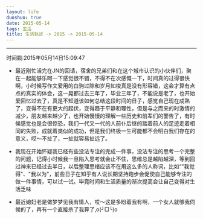 ```yaml
---
layout: life
duoshuo: true
date: 2015-05-14
tags: 生活
title: 生活轨迹 -> 2015 -> 2015-05-14
---
```


*******

时间戳:2015年05月14日15:09:47

* 最近刚忙活完在JN的回请，宿舍的兄弟们和在这个城市认识的小伙伴们，聚在一起能够乐呵一下感觉很不错，不得不在次感慨一下，时间真的过得很快啊，小时候写作文爱用的白驹过隙和岁月如梭真是没有形容错，这会才算有点点的真实的体会，这一晃都过去三年了，毕业三年了，不能说是老了，也开始爱回忆过去了，真是不知道该如何总结这段时间的日子，感觉自己现在成熟了，变得不在有更大的起伏，变得趋于平静和理性，但是与之而来的时激情的减少，朋友越来越少了，也开始慢慢的理解一些历史和前辈们的警告了，有时候感觉也是会很惊恐，我们一代又一代的人前仆后继的踏着前人的足迹走着相同的失败，成就着类似的成功，但是我们终极一生可能都不会明白我们存在的意义，哎～不扯了，一扯就容易扯远了。

* 我现在开始怀疑我已经有些没法专注的完成一件事，没法专注的思考一个完整的问题，记得小时候我一旦陷入思考就会止不住，思维总是越陷越深，等到回过神来已经过去半日，以后整理思绪应该不在用这么多的人称词，比如“"我觉得"、"我以为"，前些日子在知乎有人说长期坚持跑步会促使自己能够专注的做一件事情，可以试一试。毕竟时间和生活质量的渐次提高会让自己变得对生活乏味

* 最近媳妇老是做梦梦见我有情人，哎～这是多盼着我有啊，一个女人就够我伺候的了，再有一个直接杀了我算了,o(╯□╰)o

